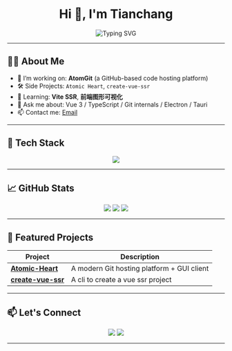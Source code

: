 <h1 align="center">Hi 👋, I'm Tianchang</h1>
<p align="center">
  <img src="https://readme-typing-svg.demolab.com?font=Fira+Code&size=24&pause=1000&color=36BCF7&center=true&vCenter=true&width=435&lines=Front-end+Developer;Vue+%7C+TypeScript+%7C+Tauri;Loves+building+beautiful+tools" alt="Typing SVG" />
</p>

---

## 🧑‍💻 About Me

- 🔭 I’m working on: **AtomGit** (a GitHub-based code hosting platform)
- 🛠️ Side Projects: `Atomic Heart`, `create-vue-ssr`
- 🌱 Learning: **Vite SSR**, **前端图形可视化**
- 💬 Ask me about: Vue 3 / TypeScript / Git internals / Electron / Tauri
- 📫 Contact me: [Email](mailto:tianchang488@gmail.com) 

---

## 🧰 Tech Stack

<p align="center">
  <img src="https://skillicons.dev/icons?i=vue,react,ts,js,html,css,tailwind,unocss,nodejs,git,tauri,vite,electron&perline=8" />
</p>

---

## 📈 GitHub Stats

<p align="center">
  <img src="http://github-profile-summary-cards.vercel.app/api/cards/stats?username=tianchangNorth&theme=github_dark" />
  <img src="http://github-profile-summary-cards.vercel.app/api/cards/most-commit-language?username=tianchangNorth&theme=github_dark" />
  <img src="http://github-profile-summary-cards.vercel.app/api/cards/productive-time?username=tianchangNorth&theme=github_dark" />
</p>

---

## 🚀 Featured Projects

| Project | Description |
|--------|-------------|
| [**Atomic-Heart**](https://github.com/tianchangNorth/Atomic-Heart) | A modern Git hosting platform + GUI client |
| [**create-vue-ssr**](https://github.com/tianchangNorth/create-vue-ssr) | A cli to create a vue ssr project |


---

## 📫 Let's Connect

<p align="center">
  <a href="mailto:tianchang488@gmail.com"><img src="https://img.shields.io/badge/Email-%23EA4335.svg?logo=gmail&logoColor=white" /></a>
  <a href="https://github.com/tianchangNorth"><img src="https://img.shields.io/badge/GitHub-%23181717.svg?logo=github&logoColor=white" /></a>
  <!-- <a href="https://your-blog.example.com"><img src="https://img.shields.io/badge/Blog-%230A0A0A.svg?logo=notion&logoColor=white" /></a> -->
</p>

---
